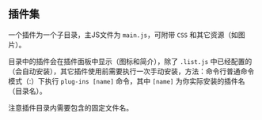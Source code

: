 ## 插件集

一个插件为一个子目录，主JS文件为 `main.js`，可附带 `CSS` 和其它资源（如图片）。

目录中的插件会在插件面板中显示（图标和简介），除了 `.list.js` 中已经配置的（会自动安装），其它插件使用前需要执行一次手动安装，方法：命令行普通命令模式（:）下执行 `plug-ins [name]` 命令，其中 `[name]` 为你实际安装的插件名（目录名）。

注意插件目录内需要包含的固定文件名。
